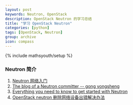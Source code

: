 ```yaml
---
layout: post
keywords: Neutron, OpenStack
description: OpenStack Neutron 的学习总结
title: "学习 OpenStack Neutron"
categories: [python]
tags: [OpenStack, Neutron]
group: archive
icon: compass
---
```

{% include mathsyouth/setup %}


### Neutron 简介

1. [Neutron 网络入门](https://www.ustack.com/blog/neutron_intro/)
2. [The blog of a Neutron committer -- gong yongsheng](https://www.ustack.com/author/gong-yongsheng/)
3. [Everything you need to know to get started with Neutron](http://superuser.openstack.org/articles/everything-you-need-to-know-to-get-started-with-neutron-f90e2797-26b7-4d1c-84d8-effef03f11d2/)
4. [OpenStack neutron 删除网络设备出错解决办法](http://www.cnblogs.com/starof/p/4224342.html)
